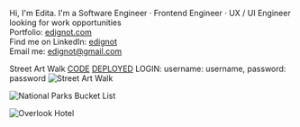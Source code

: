 Hi, I'm Edita. I'm a Software Engineer · Frontend Engineer · UX / UI Engineer looking for work opportunities
<br/>
Portfolio: [edignot.com](https://edignot.com)
<br/>
Find me on LinkedIn: [edignot](https://www.linkedin.com/in/edignot/)
<br/>
Email me: edignot@gmail.com

Street Art Walk 
[CODE](https://github.com/StreetArtMap/streetArtMap)
[DEPLOYED](https://streetartwalk.netlify.app/) LOGIN: username: username, password: password
![Street Art Walk](https://res.cloudinary.com/ds6dxgvxo/image/upload/v1600219353/streetartwalk1_u8uzdd.jpg)

![National Parks Bucket List](https://res.cloudinary.com/ds6dxgvxo/image/upload/v1600220750/Screen_Shot_2020-09-15_at_19.45.09_hvsix0.png)

![Overlook Hotel](https://res.cloudinary.com/ds6dxgvxo/image/upload/v1600220768/overlook_uoqnus.png)




